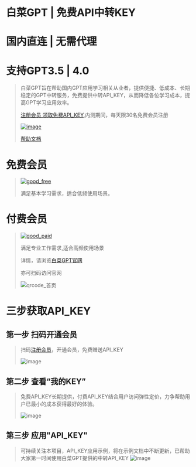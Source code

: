 # 白菜GPT | 免费API中转KEY 
# 国内直连 | 无需代理 
# 支持GPT3.5 | 4.0
> 白菜GPT旨在帮助国内GPT应用学习相关从业者，提供便捷、低成本、长期稳定的GPT中转服务，免费提供中转API_KEY，从而降低各位学习成本，提高GPT学习应用效率。
> 
> [注册会员 领取免费API_KEY](https://shop.baicaigpt.com/#/account),内测期间，每天限30名免费会员注册
> 
> [![image](https://github.com/baicaigpt/FreeGPT_FreeApiKey/assets/160614217/2053d0fb-9d6a-499c-af38-7cf898444ca0)](https://shop.baicaigpt.com/)
> 
> [帮助文档](https://doc.baicaigpt.com/)
> 
# 免费会员
> [![good_free](https://github.com/baicaigpt/FreeGPT_FreeApiKey/assets/160614217/941e7e77-696c-4467-850f-8030b6943715)](https://shop.baicaigpt.com/#/account)
> 
> 满足基本学习需求，适合低频使用场景。
# 付费会员
> [![good_paid](https://github.com/baicaigpt/FreeGPT_FreeApiKey/assets/160614217/d4a857a0-bb93-44df-9ff2-28385ab70eab)](https://shop.baicaigpt.com/#/account)
>
> 满足专业工作需求,适合高频使用场景
>
> 详情，请浏览[白菜GPT官网](https://shop.baicaigpt.com/)
>
> 亦可扫码访问官网
>
> ![qrcode_首页](https://github.com/baicaigpt/FreeGPT_FreeApiKey/assets/160614217/ec4315cb-c2d4-4228-956f-f18ae8b02429)

# 三步获取API_KEY
## 第一步 扫码开通会员
> 扫码[注册会员](https://shop.baicaigpt.com/#/account)，开通会员，免费赠送API_KEY
> 
> ![image](https://github.com/baicaigpt/FreeGPT_FreeApiKey/assets/160614217/95c4ef9e-d5e9-4579-ae30-219e9f9cbad6)

## 第二步 查看“我的KEY”
> 免费API_KEY长期提供，付费API_KEY结合用户访问弹性定价，力争帮助用户已最小的成本获得最好的体验。
> 
> ![image](https://github.com/baicaigpt/FreeGPT_FreeApiKey/assets/160614217/e09526d9-35bd-40ba-86a7-074d7bbabd11)

## 第三步 应用"API_KEY"
> 可持续关注本项目，API_KEY应用示例，将在示例文档中不断更新，已帮助大家第一时间使用白菜GPT提供的中转API_KEY
> ![image](https://github.com/baicaigpt/FreeGPT_FreeApiKey/assets/160614217/4d2ebbdb-75f1-4eb2-a76a-789c5774a56e)
